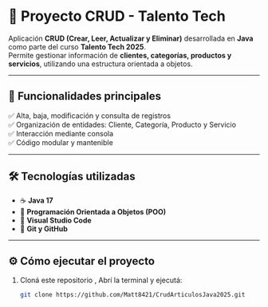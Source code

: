 # 🧩 Proyecto CRUD - Talento Tech

Aplicación **CRUD (Crear, Leer, Actualizar y Eliminar)** desarrollada en **Java** como parte del curso **Talento Tech 2025**.  
Permite gestionar información de **clientes, categorías, productos y servicios**, utilizando una estructura orientada a objetos.

---

## 🚀 Funcionalidades principales

✅ Alta, baja, modificación y consulta de registros  
✅ Organización de entidades: Cliente, Categoría, Producto y Servicio  
✅ Interacción mediante consola    
✅ Código modular y mantenible  

---

## 🛠️ Tecnologías utilizadas

- ☕ **Java 17**  
- 🧱 **Programación Orientada a Objetos (POO)**  
- 🧰 **Visual Studio Code**  
- 🧩 **Git y GitHub**  

---

## ⚙️ Cómo ejecutar el proyecto

1. Cloná este repositorio , Abrí la terminal y ejecutá:
   ```bash
   git clone https://github.com/Matt8421/CrudArticulosJava2025.git

